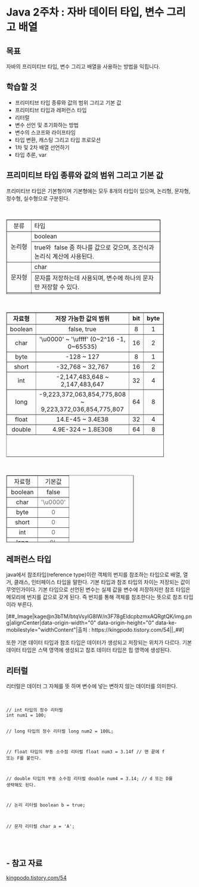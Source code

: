 <h1>Java 2주차 : 자바 데이터 타입, 변수 그리고 배열</h1>
<h2 data-ke-size="size26">목표</h2>
<p>자바의 프리미티브 타입, 변수 그리고 배열을 사용하는 방법을 익힙니다.</p>
<h2 data-ke-size="size26">학습할 것</h2>
<ul style="list-style-type: disc;" data-ke-list-type="disc">
<li>프리미티브 타입 종류와 값의 범위 그리고 기본 값</li>
<li>프리미티브 타입과 레퍼런스 타입</li>
<li>리터럴</li>
<li>변수 선언 및 초기화하는 방법</li>
<li>변수의 스코프와 라이프타임</li>
<li>타입 변환, 캐스팅 그리고 타입 프로모션</li>
<li>1차 및 2차 배열 선언하기</li>
<li>타입 추론, var</li>
</ul>
<h2 data-ke-size="size26">프리미티브 타입 종류와 값의 범위 그리고 기본 값</h2>
<p>프리미티브 타입은 기본형이며 기본형에는 모두 8개의 타입이 있으며, 논리형, 문자형, 정수형, 실수형으로 구분된다.</p>
<p>&nbsp;</p>
<table style="border-collapse: collapse; width: 82.2207%; height: 200px;" border="1" data-ke-style="style14">
<tbody>
<tr style="height: 20px;">
<td style="width: 15.9302%; text-align: center; height: 20px;">분류</td>
<td style="width: 84.0698%; height: 20px;">타입</td>
</tr>
<tr style="height: 20px;">
<td style="width: 15.9302%; text-align: center; height: 40px;" rowspan="2">논리형</td>
<td style="width: 84.0698%; height: 20px;">boolean</td>
</tr>
<tr style="height: 20px;">
<td style="width: 84.0698%; height: 20px;">true와&nbsp; false 중 하나를 값으로 갖으며, 조건식과 논리식 계산에 사용된다.</td>
</tr>
<tr style="height: 20px;">
<td style="width: 15.9302%; text-align: center; height: 40px;" rowspan="2">문자형</td>
<td style="width: 84.0698%; height: 20px;">char</td>
</tr>
<tr style="height: 20px;">
<td style="width: 84.0698%; height: 20px;">문자를 저장하는데 사용되며, 변수에 하나의 문자만 저장할 수 있다.</td>
</tr>
<tr style="height: 20px;">
<td style="width: 15.9302%; text-align: center; height: 60px;" rowspan="2">정수형</td>
<td style="width: 84.0698%; height: 20px;">byte, short, int, long</td>
</tr>
<tr style="height: 40px;">
<td style="width: 84.0698%; height: 40px;">정수를 저장하는데 사용되며, 주로 int가 사용된다. byte는 이진 데이터를 다룰 때 사용되며, short은 C언어와의 호환을 위해서 추가되었다.</td>
</tr>
<tr style="height: 20px;">
<td style="width: 15.9302%; text-align: center; height: 40px;" rowspan="2">실수형</td>
<td style="width: 84.0698%; height: 20px;">float, double</td>
</tr>
<tr style="height: 20px;">
<td style="width: 84.0698%; height: 20px;">실수를 저장하는데 사용되며, 주로 double이 사용된다.</td>
</tr>
</tbody>
</table>
<p>&nbsp;</p>
<table style="border-collapse: collapse; width: 83.8372%; height: 388px;" border="1" data-ke-style="style14">
<tbody>
<tr style="height: 20px;">
<td style="height: 20px; width: 16.9767%; text-align: center;"><b>자료형</b></td>
<td style="height: 20px; width: 51.6861%; text-align: center;"><b>저장 가능한 값의 범위</b></td>
<td style="height: 20px; width: 16.082%; text-align: center;"><b>bit</b></td>
<td style="height: 20px; width: 15.1389%; text-align: center;"><b>byte</b></td>
</tr>
<tr style="height: 20px;">
<td style="height: 20px; width: 16.9767%; text-align: center;">boolean</td>
<td style="height: 20px; width: 51.6861%; text-align: center;">false, true</td>
<td style="height: 20px; width: 16.082%; text-align: center;">8</td>
<td style="height: 20px; width: 15.1389%; text-align: center;">1</td>
</tr>
<tr style="height: 40px;">
<td style="height: 40px; width: 16.9767%; text-align: center;">char</td>
<td style="height: 40px; width: 51.6861%; text-align: center;">'\u0000' ~ '\uffff' (0~2^16 -1, 0~65535)</td>
<td style="height: 40px; width: 16.082%; text-align: center;">16</td>
<td style="height: 40px; width: 15.1389%; text-align: center;">2</td>
</tr>
<tr style="height: 20px;">
<td style="height: 20px; width: 16.9767%; text-align: center;">byte</td>
<td style="height: 20px; width: 51.6861%; text-align: center;">-128 ~ 127</td>
<td style="height: 20px; width: 16.082%; text-align: center;">8</td>
<td style="height: 20px; width: 15.1389%; text-align: center;">1</td>
</tr>
<tr style="height: 20px;">
<td style="height: 20px; width: 16.9767%; text-align: center;">short</td>
<td style="height: 20px; width: 51.6861%; text-align: center;">-32,768 ~ 32,767</td>
<td style="height: 20px; width: 16.082%; text-align: center;">16</td>
<td style="height: 20px; width: 15.1389%; text-align: center;">2</td>
</tr>
<tr style="height: 40px;">
<td style="height: 40px; width: 16.9767%; text-align: center;">int</td>
<td style="height: 40px; width: 51.6861%; text-align: center;">-2,147,483,648 ~ 2,147,483,647</td>
<td style="height: 40px; width: 16.082%; text-align: center;">32</td>
<td style="height: 40px; width: 15.1389%; text-align: center;">4</td>
</tr>
<tr style="height: 40px;">
<td style="height: 40px; width: 16.9767%; text-align: center;">long</td>
<td style="height: 40px; width: 51.6861%; text-align: center;">-9,223,372,063,854,775,808 ~ 9,223,372,036,854,775,807</td>
<td style="height: 40px; width: 16.082%; text-align: center;">64</td>
<td style="height: 40px; width: 15.1389%; text-align: center;">8</td>
</tr>
<tr style="height: 20px;">
<td style="height: 20px; width: 16.9767%; text-align: center;">float</td>
<td style="height: 20px; width: 51.6861%; text-align: center;">14.E-45 ~ 3.4E38</td>
<td style="height: 20px; width: 16.082%; text-align: center;">32</td>
<td style="height: 20px; width: 15.1389%; text-align: center;">4</td>
</tr>
<tr style="height: 20px;">
<td style="height: 20px; width: 16.9767%; text-align: center;">double</td>
<td style="height: 20px; width: 51.6861%; text-align: center;">4.9E-324 ~ 1.8E308</td>
<td style="height: 20px; width: 16.082%; text-align: center;">64</td>
<td style="height: 20px; width: 15.1389%; text-align: center;">8</td>
</tr>
</tbody>
</table>
<p>&nbsp;</p>
<table style="border-collapse: collapse; width: 67.7907%; height: 180px;" border="1" data-ke-style="style14">
<tbody>
<tr style="height: 20px;">
<td style="width: 50%; text-align: center; height: 20px;">자료형</td>
<td style="width: 50%; text-align: center; height: 20px;">기본값</td>
</tr>
<tr style="height: 20px;">
<td style="width: 50%; text-align: center; height: 20px;">boolean</td>
<td style="width: 50%; text-align: center; height: 20px;">false</td>
</tr>
<tr style="height: 20px;">
<td style="width: 50%; text-align: center; height: 20px;">char</td>
<td style="width: 50%; text-align: center; height: 20px;"><span style="color: #666666;">'\u0000'</span></td>
</tr>
<tr style="height: 20px;">
<td style="width: 50%; text-align: center; height: 20px;">byte</td>
<td style="width: 50%; text-align: center; height: 20px;"><span style="color: #666666;">0</span></td>
</tr>
<tr style="height: 20px;">
<td style="width: 50%; text-align: center; height: 20px;">short</td>
<td style="width: 50%; text-align: center; height: 20px;"><span style="color: #666666;">0</span></td>
</tr>
<tr style="height: 20px;">
<td style="width: 50%; text-align: center; height: 20px;">int</td>
<td style="width: 50%; text-align: center; height: 20px;"><span style="color: #666666;">0</span></td>
</tr>
<tr style="height: 20px;">
<td style="width: 50%; text-align: center; height: 20px;">long</td>
<td style="width: 50%; text-align: center; height: 20px;"><span style="color: #666666;">0L</span></td>
</tr>
<tr style="height: 20px;">
<td style="width: 50%; text-align: center; height: 20px;">float</td>
<td style="width: 50%; text-align: center; height: 20px;"><span style="color: #666666;">0.0d</span></td>
</tr>
<tr style="height: 20px;">
<td style="width: 50%; text-align: center; height: 20px;">double</td>
<td style="width: 50%; text-align: center; height: 20px;"><span style="color: #666666;">0.0d</span></td>
</tr>
</tbody>
</table>
<h2 data-ke-size="size26">레퍼런스 타입</h2>
<p>java에서 참조타입(reference type)이란 객체의 번지를 참조하는 타입으로 배열, 열거, 클래스, 인터페이스 타입을 말한다. 기본 타입과 참조 타입의 차이는 저장되는 값이 무엇인가이다. 기본 타입으로 선언된 변수는 실제 값을 변수에 저장하지만 참조 타입은 메모리에 번지를 값으로 갖게 된다. 즉 번지를 통해 객체를 참조한다는 뜻으로 참조 타입이라 부른다.</p>
<p>[##_Image|kage@n3bTM/btqVsyIG8lW/n3F78gEldcpbzmxAQRgtQK/img.png|alignCenter|data-origin-width="0" data-origin-height="0" data-ke-mobilestyle="widthContent"|출처 :&nbsp;https://kingpodo.tistory.com/54||_##]</p>
<p>또한 기본 데이터 타입과 참조 타입은 데이터가 생성되고 저장되는 위치가 다르다. 기본 데이터 타입은 스택 영역에 생성되고 참조 데이터 타입은 힙 영역에 생성된다.</p>
<h2 data-ke-size="size26">리터럴</h2>
<p>리터럴은 데이터 그 자체를 뜻 하며 변수에 넣는 변하지 않는 데이터를 의미한다.</p>
<p>&nbsp;</p>
<pre id="code_1612262478181" class="java" data-ke-language="java" data-ke-type="codeblock"><code>// int 타입의 정수 리터럴
int num1 = 100;

// long 타입의 정수 리터럴
long num2 = 100L;

// float 타입의 부동 소수점 리터럴
float num3 = 3.14f	// 맨 끝에 f 또는 F를 붙인다.

// double 타입의 부동 소수점 리터럴
double num4 = 3.14;	// d 또는 D를 생략해도 된다.

// 논리 리터럴
boolean b = true;

// 문자 리터럴
char a = 'A';
</code></pre>
<p>&nbsp;</p>
<h2 data-ke-size="size26">- 참고 자료</h2>
<p><a href="https://kingpodo.tistory.com/54" target="_blank" rel="noopener">kingpodo.tistory.com/54</a></p>
<p>&nbsp;</p>
